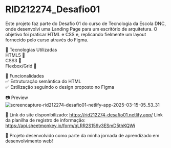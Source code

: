 # RID212274_Desafio01
Este projeto faz parte do Desafio 01 do curso de Tecnologia da Escola DNC, onde desenvolvi uma Landing Page para um escritório de arquitetura. O objetivo foi praticar HTML e CSS e, replicando fielmente um layout fornecido pelo curso através do Figma.

🚀 Tecnologias Utilizadas <br>
HTML5 📄 <br>
CSS3 🎨 <br>
Flexbox/Grid 📐 <br>

📌 Funcionalidades <br>
✅ Estruturação semântica do HTML <br>
✅ Estilização seguindo o design proposto no Figma <br>

📷 Preview
![screencapture-rid212274-desafio01-netlify-app-2025-03-15-05_53_31](https://github.com/user-attachments/assets/06580e03-61c5-483f-a27a-e3fbf4cd909d)


🔗 Link do site disponibilizado:  https://rid212274-desafio01.netlify.app/
Link da planilha de registro de informação: https://api.sheetmonkey.io/form/qLRR2S159v3ESmD5thKQWi

📌 Projeto desenvolvido como parte da minha jornada de aprendizado em desenvolvimento web!

